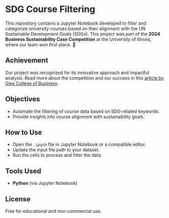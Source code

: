 # SDG Course Filtering

This repository contains a Jupyter Notebook developed to filter and categorize university courses based on their alignment with the UN Sustainable Development Goals (SDGs). This project was part of the **2024 Business Sustainability Case Competition** at the University of Illinois, where our team won first place. 🎉

## Achievement
Our project was recognized for its innovative approach and impactful analysis. Read more about the competition and our success in this [article by Gies College of Business](https://giesbusiness.illinois.edu/news/2024/05/10/gies-students-shine-in-2024-business-sustainability-case-competition).

## Objectives
- Automate the filtering of course data based on SDG-related keywords.
- Provide insights into course alignment with sustainability goals.

## How to Use
- Open the `.ipynb` file in Jupyter Notebook or a compatible editor.
- Update the input file path to your dataset.
- Run the cells to process and filter the data.

## Tools Used
- **Python** (via Jupyter Notebook)

## License
Free for educational and non-commercial use.
